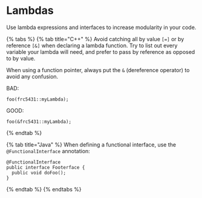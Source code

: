 # Lambdas

Use lambda expressions and interfaces to increase modularity in your code.

{% tabs %}
{% tab title="C++" %}
Avoid catching all by value `[=]` or by reference `[&]` when declaring a lambda function. Try to list out every variable your lambda will need, and prefer to pass by reference as opposed to by value.

When using a function pointer, always put the `&` \(dereference operator\) to avoid any confusion.

BAD:

```text
foo(frc5431::myLambda);
```

GOOD:

```text
foo(&frc5431::myLambda);
```
{% endtab %}

{% tab title="Java" %}
When defining a functional interface, use the `@FunctionalInterface` annotation:

```text
@FunctionalInterface
public interface Footerface {
  public void doFoo();
}
```
{% endtab %}
{% endtabs %}

